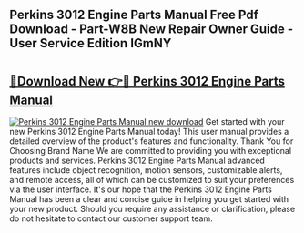 ## Perkins 3012 Engine Parts Manual Free Pdf Download - Part-W8B New Repair Owner Guide - User Service Edition IGmNY

# <h2><a href="http://bc78377.oget.top/?id=Perkins+3012+Engine+Parts+Manual">🔗Download New 👉🔴 Perkins 3012 Engine Parts Manual</a></h2>

[![Perkins 3012 Engine Parts Manual new download](https://i.imgur.com/5g1atiW.png)](http://bc78377.oget.top/?id=Perkins+3012+Engine+Parts+Manual)
Get started with your new Perkins 3012 Engine Parts Manual today! This user manual provides a detailed overview of the product's features and functionality. Thank You for Choosing Brand Name We are committed to providing you with exceptional products and services. Perkins 3012 Engine Parts Manual advanced features include object recognition, motion sensors, customizable alerts, and remote access, all of which can be customized to suit your preferences via the user interface. It's our hope that the Perkins 3012 Engine Parts Manual has been a clear and concise guide in helping you get started with your new product. Should you require any assistance or clarification, please do not hesitate to contact our customer support team.
